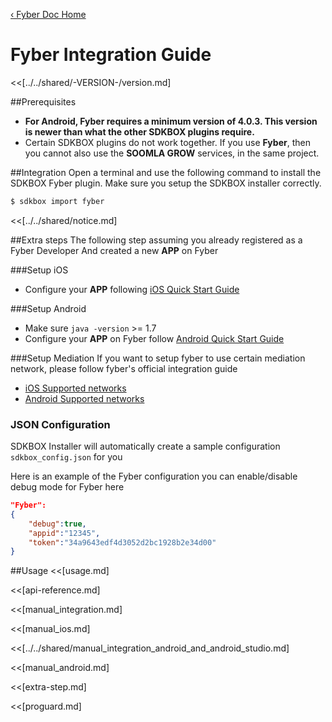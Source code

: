 [&#8249; Fyber Doc Home](./)

<h1>Fyber Integration Guide</h1>
<<[../../shared/-VERSION-/version.md]

##Prerequisites
* __For Android, Fyber requires a minimum version of 4.0.3. This version is newer than what the other SDKBOX plugins require.__
* Certain SDKBOX plugins do not work together. If you use __Fyber__, then you cannot also use the __SOOMLA GROW__ services, in the same project.

##Integration
Open a terminal and use the following command to install the SDKBOX Fyber plugin. Make sure you setup the SDKBOX installer correctly.
```bash
$ sdkbox import fyber
```

<<[../../shared/notice.md]

##Extra steps
The following step assuming you already registered as a Fyber Developer
And created a new __APP__ on Fyber

###Setup iOS
* Configure your __APP__ following [iOS Quick Start Guide](http://developer.fyber.com/content/ios/)

###Setup Android
* Make sure `java -version` >= 1.7
* Configure your __APP__ on Fyber follow [Android Quick Start Guide](http://developer.fyber.com/content/android/basics/)

###Setup Mediation
If you want to setup fyber to use certain mediation network, please follow fyber's official integration guide
* [iOS Supported networks](http://developer.fyber.com/content/current/ios/rewarded-video/adding-networks/)
* [Android Supported networks](http://developer.fyber.com/content/current/android/rewarded-video/adding-networks/)

<!--## Configuration
<<[../../shared/sdkbox_cloud.md]
<<[../../shared/remote_application_config.md]-->

### JSON Configuration
SDKBOX Installer will automatically create a sample configuration `sdkbox_config.json` for you

Here is an example of the Fyber configuration you can enable/disable debug mode for Fyber here
```json
"Fyber":
{
    "debug":true,
    "appid":"12345",
    "token":"34a9643edf4d3052d2bc1928b2e34d00"
}
```

<!--<<[sdkbox-config-encrypt.md]-->

##Usage
<<[usage.md]

<<[api-reference.md]

<<[manual_integration.md]

<<[manual_ios.md]

<<[../../shared/manual_integration_android_and_android_studio.md]

<<[manual_android.md]

<<[extra-step.md]

<<[proguard.md]

